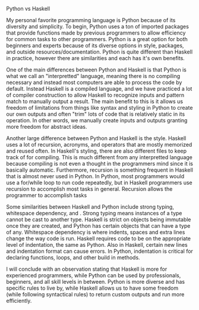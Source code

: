 Python vs Haskell

My personal favorite programming language is Python because of its diversity and simplicity. To begin, Python uses a ton of imported packages that provide functions made by previous programmers to allow efficiency for common tasks to other programmers. Python is a great option for both beginners and experts because of its diverse options in style, packages, and outside resources/documentation. Python is quite different than Haskell in practice, however there are similarities and each has it's own benefits. 

One of the main differences between Python and Haskell is that Python is what we call an "interpretted" language, meaning there is no compiling necessary and instead most computers are able to process the code by default. Instead Haskell is a compiled language, and we have practiced a lot of compiler construction to allow Haskell to recognize inputs and pattern match to manually output a result. The main benefit to this is it allows us freedom of limitations from things like syntax and styling in Python to create our own outputs and often "trim" lots of code that is relatively static in its operation. In other words, we manually create inputs and outputs granting more freedom for abstract ideas.

Another large difference between Python and Haskell is the style. Haskell uses a lot of recursion, acronyms, and operators that are mostly memorized and reused often. In Haskell's styling, there are also different files to keep track of for compiling. This is much different from any interpretted language because compiling is not even a thought in the programmers mind since it is basically automatic. Furthermore, recursion is something frequent in Haskell that is almost never used in Python. In Python, most programmers would use a for/while loop to run code repeatedly, but in Haskell programmers use recursion to accomplish most tasks in general. Recursion allows the programmer to accomplish tasks 

Some similarities between Haskell and Python include strong typing, whitespace dependency, and . Strong typing means instances of a type cannot be cast to another type. Haskell is strict on objects being immutable once they are created, and Python has certain objects that can have a type of any. Whitespace dependency is where indents, spaces and extra lines change the way code is run. Haskell requires code to be on the appropriate level of indentation, the same as Python. Also in Haskell, certain new lines and indentation format can cause errors. In Python, indentation is critical for declaring functions, loops, and other build in methods.

I will conclude with an observation stating that Haskell is more for experienced programmers, while Python can be used by professionals, beginners, and all skill levels in between. Python is more diverse and has specific rules to live by, while Haskell allows us to have some freedom (while following syntactical rules) to return custom outputs and run more efficiently.